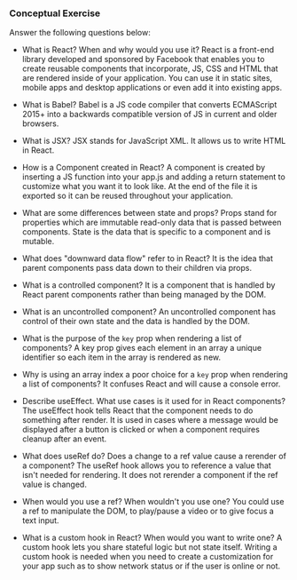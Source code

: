 ### Conceptual Exercise

Answer the following questions below:

- What is React? When and why would you use it?
  React is a front-end library developed and sponsored by Facebook that enables you to create reusable components that incorporate, JS, CSS and HTML that are rendered inside of your application. You can use it in static sites, mobile apps and desktop applications or even add it into existing apps.

- What is Babel?
  Babel is a JS code compiler that converts ECMAScript 2015+ into a backwards compatible version of JS in current and older browsers.

- What is JSX?
  JSX stands for JavaScript XML. It allows us to write HTML in React.

- How is a Component created in React?
  A component is created by inserting a JS function into your app.js and adding a return statement to customize what you want it to look like. At the end of the file it is exported so it can be reused throughout your application.

- What are some differences between state and props?
  Props stand for properties which are immutable read-only data that is passed between components. State is the data that is specific to a component and is mutable.

- What does "downward data flow" refer to in React?
  It is the idea that parent components pass data down to their children via props.

- What is a controlled component?
  It is a component that is handled by React parent components rather than being managed by the DOM.

- What is an uncontrolled component?
  An uncontrolled component has control of their own state and the data is handled by the DOM.

- What is the purpose of the `key` prop when rendering a list of components?
  A key prop gives each element in an array a unique identifier so each item in the array is rendered as new.

- Why is using an array index a poor choice for a `key` prop when rendering a list of components?
  It confuses React and will cause a console error.

- Describe useEffect. What use cases is it used for in React components?
  The useEffect hook tells React that the component needs to do something after render. It is used in cases where a message would be displayed after a button is clicked or when a component requires cleanup after an event.

- What does useRef do? Does a change to a ref value cause a rerender of a component?
  The useRef hook allows you to reference a value that isn't needed for rendering. It does not rerender a component if the ref value is changed.

- When would you use a ref? When wouldn't you use one?
  You could use a ref to manipulate the DOM, to play/pause a video or to give focus a text input.

- What is a custom hook in React? When would you want to write one?
  A custom hook lets you share stateful logic but not state itself. Writing a custom hook is needed when you need to create a customization for your app such as to show network status or if the user is online or not.
